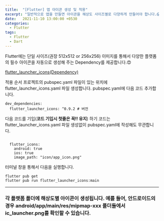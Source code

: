 ```yaml
---
title:  "[Flutter] 앱 아이콘 생성 및 적용"
excerpt: "일반적으로 앱을 만들면 아이콘을 해상도 사이즈별로 다양하게 만들어야 합니다.😱 이번 Post에서는 유용한 Dependency를 통해서 간단히 처리하는 방법을 공유드리겠습니다."
date:   2021-11-10 13:00:00 +0530
categories:
  - Flutter
tags:
  - Flutter
  - Dart
---
```

Flutter에는 단일 사이즈(권장 512x512 or 256x256) 이미지를 통해서 다양한 플랫폼의 필수 아이콘을 자동으로 생성해 주는 Dependency를 제공합니다.😍

[flutter_launcher_icons(Dependency)](https://pub.dev/packages/flutter_launcher_icons)

적용 순서
프로젝트의 pubspec.yaml 파일이 있는 위치에 flutter_launcher_icons.yaml 파일 생성합니다.
pubspec.yaml에 다음 코드 추가합니다.
```
dev_dependencies:
  flutter_launcher_icons: ^0.9.2 # 버전
```
다음 코드를 기입(**코드 기입시 첫줄은 꼭!! 유지**)
하기 코드는 flutter_launcher_icons.yaml 파일 생성없이 pubspec.yaml에 작성해도 무관합니다.
```

  flutter_icons:
    android: true
    ios: true
    image_path: "icon/app_icon.png"
```
터미널 창을 통해서 다음을 실행합니다.
```
flutter pub get
flutter pub run flutter_launcher_icons:main
```
---
### 각 플랫폼 폴더에 해상도별 아이콘이 생성됩니다. 예를 들어, 안드로이드의 경우 android/app/main/res/mipmap-xxx 폴더들에서 ic_launcher.png를 확인할 수 있습니다.

